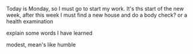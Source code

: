 Today is Monday, so I must go to start my work. It's ths start of the new week, after this week I must find a new house and do a body check? or a health examination

explain some words I have learned

modest, mean's like humble
